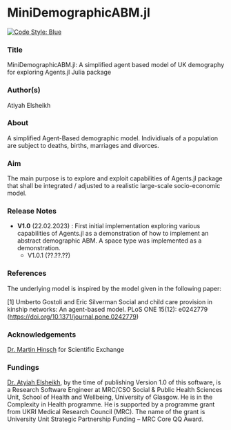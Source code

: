 # MiniDemographicABM.jl 

[![Code Style: Blue](https://img.shields.io/badge/code%20style-blue-4495d1.svg)](https://github.com/invenia/BlueStyle)

### Title 

MiniDemographicABM.jl: A simplified agent based model of UK demography for exploring Agents.jl Julia package   

### Author(s)  
Atiyah Elsheikh 

### About 
A simplified Agent-Based demographic model. Individiuals of a population are subject to deaths, births, marriages and divorces. 

### Aim
The main purpose is to explore and exploit capabilities of Agents.jl package that shall be integrated / adjusted to a realistic large-scale socio-economic model. 

### Release Notes 
- **V1.0** (22.02.2023) : First initial implementation exploring various capabilities of Agents.jl as a demonstration of how to implement an abstract demographic ABM. A space type was implemented as a demonstration.  
    - V1.0.1 (??.??.??)
 
### References
The underlying model is inspired by the model given in the following paper:   

[1] Umberto Gostoli and Eric Silverman Social and child care provision in kinship networks: An agent-based model. PLoS ONE 15(12): e0242779 (https://doi.org/10.1371/journal.pone.0242779)

### Acknowledgements  
[Dr. Martin Hinsch](https://www.gla.ac.uk/schools/healthwellbeing/staff/martinhinsch/) for Scientific Exchange

### Fundings 
[Dr. Atyiah Elsheikh](https://www.gla.ac.uk/schools/healthwellbeing/staff/atiyahelsheikh/), by the time of publishing Version 1.0 of this software, is a Research Software Engineer at MRC/CSO Social & Public Health Sciences Unit, School of Health and Wellbeing, University of Glasgow. He is in the Complexity in Health programme. He is supported by a programme grant from UKRI Medical Research Council (MRC). The name of the grant is University Unit Strategic Partnership Funding – MRC Core QQ Award.
